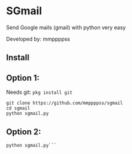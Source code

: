 # SGmail
Send Google mails (gmail) with python very easy

Developed by: mmppppss

## Install

## Option 1:

Needs 
git: ```pkg install git```

```pkg install python
git clone https://github.com/mmppppss/sgmail
cd sgmail
python sgmail.py
```

## Option 2:

```curl -s https://raw.githubusercontent.com/mmppppss/sgmail/main/sgmail.py>sgmail.py
python sgmail.py```
